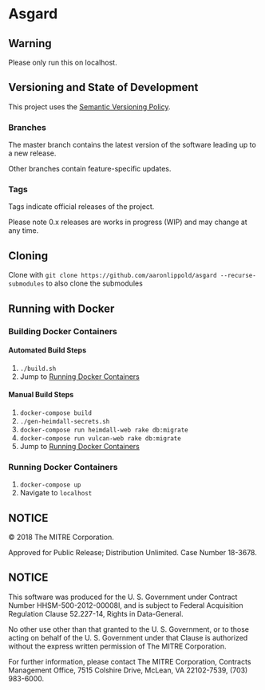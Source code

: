 # Asgard

## Warning

Please only run this on localhost.

## Versioning and State of Development
This project uses the [Semantic Versioning Policy](https://semver.org/). 

### Branches
The master branch contains the latest version of the software leading up to a new release. 

Other branches contain feature-specific updates. 

### Tags
Tags indicate official releases of the project.

Please note 0.x releases are works in progress (WIP) and may change at any time.   

## Cloning
Clone with `git clone https://github.com/aaronlippold/asgard --recurse-submodules` to also clone the submodules

## Running with Docker

### Building Docker Containers

#### Automated Build Steps
1. `./build.sh`
2. Jump to [Running Docker Containers](#running-docker-containers)

#### Manual Build Steps
1. `docker-compose build`
2. `./gen-heimdall-secrets.sh`
3. `docker-compose run heimdall-web rake db:migrate`
4. `docker-compose run vulcan-web rake db:migrate`
5. Jump to [Running Docker Containers](#running-docker-containers)

### Running Docker Containers

1. `docker-compose up`
2. Navigate to `localhost`

## NOTICE

© 2018 The MITRE Corporation.

Approved for Public Release; Distribution Unlimited. Case Number 18-3678.

## NOTICE
This software was produced for the U. S. Government under Contract Number HHSM-500-2012-00008I, and is subject to Federal Acquisition Regulation Clause 52.227-14, Rights in Data-General.  

No other use other than that granted to the U. S. Government, or to those acting on behalf of the U. S. Government under that Clause is authorized without the express written permission of The MITRE Corporation. 

For further information, please contact The MITRE Corporation, Contracts Management Office, 7515 Colshire Drive, McLean, VA  22102-7539, (703) 983-6000.



